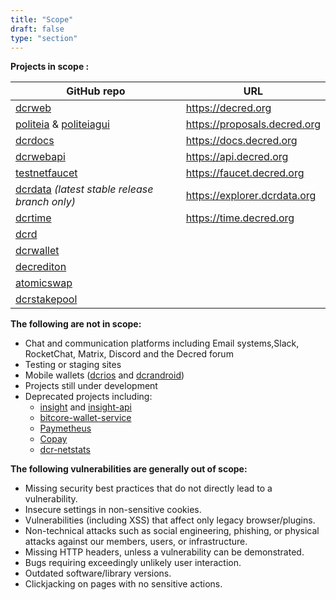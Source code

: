 ```yaml
---
title: "Scope"
draft: false
type: "section"
---
```


**Projects in scope :**

|GitHub repo|URL|
|---|---|
|[dcrweb](https://github.com/decred/dcrweb)|https://decred.org|
|[politeia](https://github.com/decred/politeia) & [politeiagui](https://github.com/decred/politeiagui)|https://proposals.decred.org|
|[dcrdocs](https://github.com/decred/dcrdocs)|https://docs.decred.org|
|[dcrwebapi](https://github.com/decred/dcrwebapi)|https://api.decred.org|
|[testnetfaucet](https://github.com/decred/testnetfaucet)|https://faucet.decred.org|
|[dcrdata](https://github.com/decred/dcrdata) *(latest stable release branch only)*|https://explorer.dcrdata.org|
|[dcrtime](https://github.com/decred/dcrtime)|https://time.decred.org|
|[dcrd](https://github.com/decred/dcrd)||
|[dcrwallet](https://github.com/decred/dcrwallet)||
|[decrediton](https://github.com/decred/decrediton)||
|[atomicswap](https://github.com/decred/atomicswap) ||
|[dcrstakepool](https://github.com/decred/dcrstakepool)||

**The following are not in scope:**

- Chat and communication platforms including Email systems,Slack, RocketChat, Matrix, Discord and the Decred forum
- Testing or staging sites
- Mobile wallets ([dcrios](https://github.com/decred/dcrios) and [dcrandroid](https://github.com/decred/dcrandroid))
- Projects still under development
- Deprecated projects including:
  - [insight](https://github.com/decred/insight) and [insight-api](https://github.com/decred/insight-api)
  - [bitcore-wallet-service](https://github.com/decred/bitcore-wallet-service)
  - [Paymetheus](https://github.com/decred/paymetheus)
  - [Copay](https://github.com/decred/copay)
  - [dcr-netstats](https://github.com/decred/dcr-netstats)


**The following vulnerabilities are generally out of scope:**

- Missing security best practices that do not directly lead to a vulnerability.
- Insecure settings in non-sensitive cookies.
- Vulnerabilities (including XSS) that affect only legacy browser/plugins.
- Non-technical attacks such as social engineering, phishing, or physical attacks against our members, users, or infrastructure.
- Missing HTTP headers, unless a vulnerability can be demonstrated.
- Bugs requiring exceedingly unlikely user interaction.
- Outdated software/library versions.
- Clickjacking on pages with no sensitive actions.
